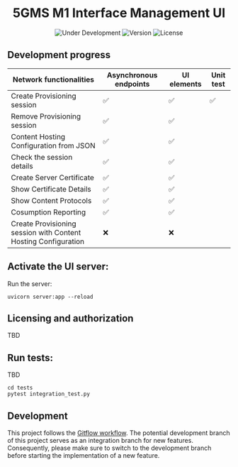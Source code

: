 <h1 align="center">5GMS M1 Interface Management UI</h1>
<p align="center">
  <img src="https://img.shields.io/badge/Status-Under_Development-yellow" alt="Under Development">
  <img src="https://img.shields.io/github/v/tag/5G-MAG/rt-5gms-application-function?label=version" alt="Version">
  <img src="https://img.shields.io/badge/License-5G--MAG%20Public%20License%20(v1.0)-blue" alt="License">


## Development progress  
| Network functionalities| Asynchronous endpoints|UI elements|Unit test|
| ------------------------------------- | --------- | -- |--|
| Create Provisioning session|✅|✅|✅
| Remove Provisioning session|✅|✅||
| Content Hosting Configuration from JSON|✅|✅||
| Check the session details|✅|✅||
| Create Server Certificate|✅|✅||
| Show Certificate Details|✅|✅||
| Show Content Protocols|✅|✅||
| Cosumption Reporting|✅|✅||
| Create Provisioning session with Content Hosting Configuration|❌|❌||

## Activate the UI server:

Run the server:

```
uvicorn server:app --reload
```

## Licensing and authorization
TBD

## Run tests:
TBD

```
cd tests
pytest integration_test.py
```

## Development
This project follows the [Gitflow workflow](https://www.atlassian.com/git/tutorials/comparing-workflows/gitflow-workflow). The potential development branch of this project serves as an integration branch for new features. Consequently, please make sure to switch to the development branch before starting the implementation of a new feature.
